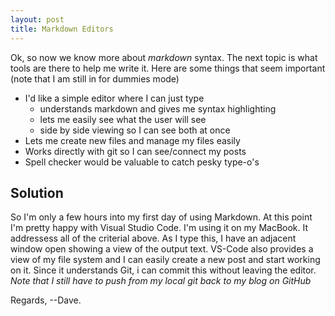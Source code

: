 ```yaml
---
layout: post
title: Markdown Editors
---
```

Ok, so now we know more about *markdown* syntax.  The next 
topic is what tools are there to help me write it.  Here are
some things that seem important (note that I am still in
for dummies mode)

* I'd like a simple editor where I can just type
  * understands markdown and gives me syntax highlighting
  * lets me easily see what the user will see
  * side by side viewing so I can see both at once
* Lets me create new files and manage my files easily
* Works directly with git so I can see/connect my posts
* Spell checker would be valuable to catch pesky type-o's

## Solution

So I'm only a few hours into my first day of using Markdown. 
At this point I'm pretty happy with Visual Studio Code.  I'm 
using it on my MacBook.  It addressess all of the criterial above. 
As I type this, I have an adjacent window open showing a view 
of the output text.  VS-Code also provides a view of my file 
system and I can easily create a new post and start working on 
it.  Since it understands Git, i can commit this without leaving 
the editor.  *Note that I still have to push from my local git 
back to my blog on GitHub*

Regards,
--Dave.